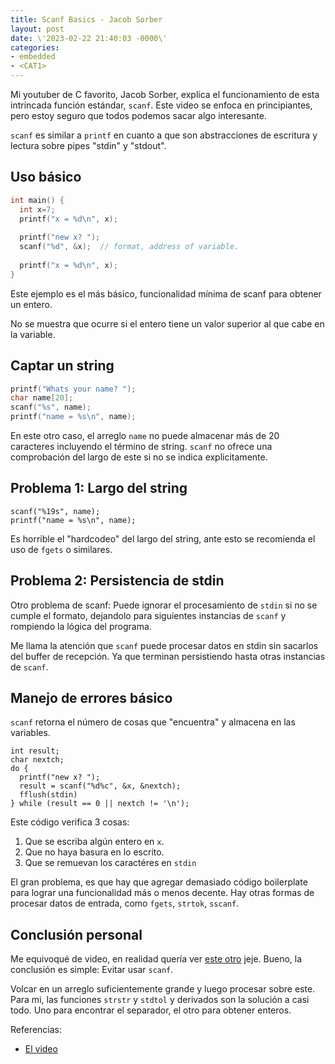 ```yaml
---
title: Scanf Basics - Jacob Sorber
layout: post
date: \'2023-02-22 21:40:03 -0000\'
categories:
- embedded
- <CAT1>
---
```


Mi youtuber de C favorito, Jacob Sorber, explica el funcionamiento de esta intrincada función estándar, `scanf`. Este video se enfoca en principiantes, pero estoy seguro que todos podemos sacar algo interesante.

`scanf` es similar a `printf` en cuanto a que son abstracciones de escritura y lectura sobre pipes "stdin" y "stdout".

## Uso básico

~~~c
int main() {
  int x=7;
  printf("x = %d\n", x);
  
  printf("new x? ");
  scanf("%d", &x);  // format, address of variable.
  
  printf("x = %d\n", x);
}
~~~

Este ejemplo es el más básico, funcionalidad mínima de scanf para obtener un entero.

No se muestra que ocurre si el entero tiene un valor superior al que cabe en la variable.


## Captar un string

~~~c
printf("Whats your name? ");
char name[20];
scanf("%s", name);
printf("name = %s\n", name);
~~~

En este otro caso, el arreglo `name` no puede almacenar más de 20 caracteres incluyendo el término de string. `scanf` no ofrece una comprobación del largo de este si no se indica explicitamente.


## Problema 1: Largo del string

~~~
scanf("%19s", name);
printf("name = %s\n", name);
~~~

Es horrible el "hardcodeo" del largo del string, ante esto se recomienda el uso de `fgets` o similares.

## Problema 2: Persistencia de stdin

Otro problema de scanf: Puede ignorar el procesamiento de `stdin` si no se cumple el formato, dejandolo para siguientes instancias de `scanf` y rompiendo la lógica del programa.

Me llama la atención que `scanf` puede procesar datos en stdin sin sacarlos del buffer de recepción. Ya que terminan persistiendo hasta otras instancias de `scanf`.


## Manejo de errores básico

`scanf` retorna el número de cosas que "encuentra" y almacena en las variables.

~~~
int result;
char nextch;
do {
  printf("new x? ");
  result = scanf("%d%c", &x, &nextch);
  fflush(stdin)
} while (result == 0 || nextch != '\n');
~~~

Este código verifica 3 cosas:

1. Que se escriba algún entero en `x`.
2. Que no haya basura en lo escrito.
3. Que se remuevan los caractéres en `stdin`


El gran problema, es que hay que agregar demasiado código boilerplate para lograr una funcionalidad más o menos decente.
Hay otras formas de procesar datos de entrada, como `fgets`, `strtok`, `sscanf`.


## Conclusión personal

Me equivoqué de video, en realidad quería ver [este otro](https://www.youtube.com/watch?v=k0BIzHDBkwE) jeje.
Bueno, la conclusión es simple: Evitar usar `scanf`.

Volcar en un arreglo suficientemente grande y luego procesar sobre este. Para mi, las funciones `strstr` y `stdtol` y derivados son la solución a casi todo. Uno para encontrar el separador, el otro para obtener enteros.


Referencias:
- [El video](https://www.youtube.com/watch?v=xedk5KXg0VI)
